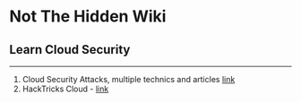# Not The Hidden Wiki

## Learn Cloud Security
-----

1. Cloud Security Attacks, multiple technics and articles [link](https://github.com/CyberSecurityUP/Cloud-Security-Attacks)
2. HackTricks Cloud - [link](https://cloud.hacktricks.xyz/)